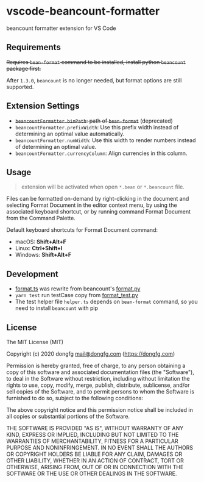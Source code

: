 # vscode-beancount-formatter

beancount formatter extension for VS Code

## Requirements

~~Requires `bean-format` command to be installed, install python `beancount` package first.~~

After `1.3.0`, `beancount` is no longer needed, but format options are still supported.

## Extension Settings

- ~~`beancountFormatter.binPath`: path of `bean-format`~~ (deprecated)
- `beancountFormatter.prefixWidth`: Use this prefix width instead of determining an optimal value automatically.
- `beancountFormatter.numWidth`: Use this width to render numbers instead of determining an optimal value.
- `beancountFormatter.currencyColumn`: Align currencies in this column.

## Usage

> extension will be activated when open `*.bean` or `*.beancount` file.

Files can be formatted on-demand by right-clicking in the document and selecting Format Document in the editor context menu, by using the associated keyboard shortcut, or by running command Format Document from the Command Palette.

Default keyboard shortcuts for Format Document command:

- macOS: **Shift+Alt+F**
- Linux: **Ctrl+Shift+I**
- Windows: **Shift+Alt+F**

## Development

- [format.ts](src/format.ts) was rewrite from beancount's [format.py](https://github.com/beancount/beancount/blob/master/beancount/scripts/format.py)
- `yarn test` run testCase copy from [format_test.py](https://github.com/beancount/beancount/blob/master/beancount/scripts/format_test.py)
- The test helper file `helper.ts` depends on `bean-format` command, so you need to install `beancount` with pip

## License

The MIT License (MIT)

Copyright (c) 2020 dongfg <mail@dongfg.com> (https://dongfg.com)

Permission is hereby granted, free of charge, to any person obtaining a copy
of this software and associated documentation files (the "Software"), to deal
in the Software without restriction, including without limitation the rights
to use, copy, modify, merge, publish, distribute, sublicense, and/or sell
copies of the Software, and to permit persons to whom the Software is
furnished to do so, subject to the following conditions:

The above copyright notice and this permission notice shall be included in
all copies or substantial portions of the Software.

THE SOFTWARE IS PROVIDED "AS IS", WITHOUT WARRANTY OF ANY KIND, EXPRESS OR
IMPLIED, INCLUDING BUT NOT LIMITED TO THE WARRANTIES OF MERCHANTABILITY,
FITNESS FOR A PARTICULAR PURPOSE AND NONINFRINGEMENT. IN NO EVENT SHALL THE
AUTHORS OR COPYRIGHT HOLDERS BE LIABLE FOR ANY CLAIM, DAMAGES OR OTHER
LIABILITY, WHETHER IN AN ACTION OF CONTRACT, TORT OR OTHERWISE, ARISING FROM,
OUT OF OR IN CONNECTION WITH THE SOFTWARE OR THE USE OR OTHER DEALINGS IN
THE SOFTWARE.
